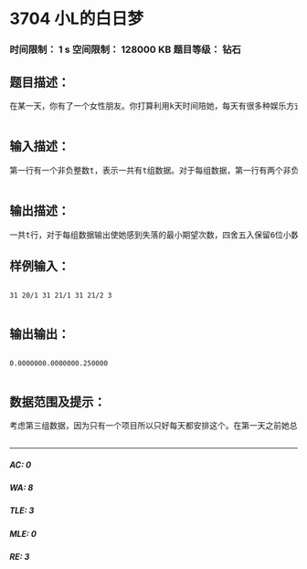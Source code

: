 # 3704 小L的白日梦   
### 时间限制： 1 s     空间限制： 128000 KB     题目等级： 钻石  
## 题目描述：  

<pre>
在某一天，你有了一个女性朋友。你打算利用k天时间陪她，每天有很多种娱乐方式可供选择，你需要从中选择一种进行（一天只能进行一个项目），比如说一起去看电影、一起去主题公园，一起去逛街等等，一共n种项目。当然每个项目重复太多次你都会觉得无聊，因此第i个项目最多进行c[i]次。你虽然智商很高，但是情商堪忧，即使这些你准备的活动都是希望让她开心的，不过由于你笨拙的语言表达和过于理智的行动，可能使这些活动出现意外。经过你悉心的计算，你发现如果某一天进行了第i个项目，如果一切顺利的话她应该是很高兴的，但她会有a[i]的概率不高兴。如果她本来是很高兴的，但突然今天你让她不高兴了，她就会觉得很失落，并且对你的好感度大大下降。你希望尽可能避免这种情况发生，因此你要安排这k天之内每天进行的项目，最小化她感到失落的期望次数。你的女性朋友十分在意你，所以她的心情只会因为你发生改变。第一天之前，因为你没有邀请她进行任何活动，所以她是不高兴的。  

</pre>
  
  
## 输入描述：  

<pre>
第一行有一个非负整数t，表示一共有t组数据。对于每组数据，第一行有两个非负整数n,k，分别表示你准备的项目个数和你用来陪她的天数。（n<=105, k<=109）接下来n行，每一行描述一个项目，形如“x[i]/y[i] c[i]”且三个数均为非负整数，表示进行完这个项目之后她有x[i]/y[i]的概率不高兴，并且这个项目只能进行不超过c[i]次。（x[i],y[i] <= 104,c[i] <= 109）   

</pre>
  
  
## 输出描述：  

<pre>
一共t行，对于每组数据输出使她感到失落的最小期望次数，四舍五入保留6位小数。
</pre>
  
  
## 样例输入：  

<pre><code>
31 20/1 31 21/1 31 21/2 3  

</code></pre>
  
  
## 输出输出：  

<pre><code>
0.0000000.0000000.250000  

</code></pre>
  
  
## 数据范围及提示：  

<pre>
考虑第三组数据，因为只有一个项目所以只好每天都安排这个。在第一天之前她总是不高兴的，一共有：第一天不高兴，第二天也不高兴、第一天高兴，第二天不高兴、第一天不高兴，第二天高兴、第一天不高兴，第二天也不高兴，这四种情况，又因为每天的项目让她高兴或者是不高兴的概率都是0.5，因此这四种情况是等概率发生的。只有在第二种情况下，她会感到失落一次。因此答案是(1*1+0*3)/4=0.25.对于前10%的数据，n,k<=5.对于前30%的数据，n,k<=7.对于前40%的数据，n,k<=10.对于前60%的数据，n<=1000,k<=105.对于100%的数据，n<=105，k<=109，数据组数不会太多，大概不超过10组，数据保证分数有意义并且∑c[i]>=k。  

</pre>
  
  
***  

##### AC: 0  
##### WA: 8  
##### TLE: 3  
##### MLE: 0  
##### RE: 3  
